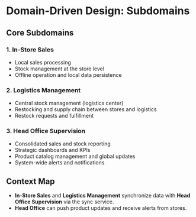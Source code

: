 # Domain-Driven Design: Subdomains

## Core Subdomains

### 1. In-Store Sales
- Local sales processing
- Stock management at the store level
- Offline operation and local data persistence

### 2. Logistics Management
- Central stock management (logistics center)
- Restocking and supply chain between stores and logistics
- Restock requests and fulfillment

### 3. Head Office Supervision
- Consolidated sales and stock reporting
- Strategic dashboards and KPIs
- Product catalog management and global updates
- System-wide alerts and notifications

## Context Map

- **In-Store Sales** and **Logistics Management** synchronize data with **Head Office Supervision** via the sync service.
- **Head Office** can push product updates and receive alerts from stores. 